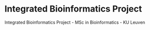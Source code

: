 # Integrated Bioinformatics Project
Integrated Bioinformatics Project - MSc in Bioinformatics - KU Leuven
